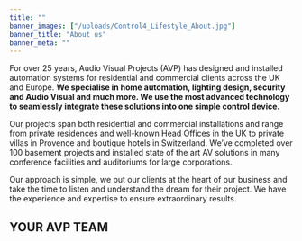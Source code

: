 ```yaml
---
title: ""
banner_images: ["/uploads/Control4_Lifestyle_About.jpg"]
banner_title: "About us"
banner_meta: ""
---
```


For over 25 years, Audio Visual Projects (AVP) has designed and installed automation systems for residential and commercial clients across the UK and Europe. **We specialise in home automation, lighting design, security and Audio Visual and much more. We use the most advanced technology to seamlessly integrate these solutions into one simple control device.**

Our projects span both residential and commercial installations and range from private residences and well-known Head Offices in the UK to private villas in Provence and boutique hotels in Switzerland. We’ve completed over 100 basement projects and installed state of the art AV solutions in many conference facilities and auditoriums for large corporations.

Our approach is simple, we put our clients at the heart of our business and take the time to listen and understand the dream for their project. We have the experience and expertise to ensure extraordinary results.

## YOUR AVP TEAM